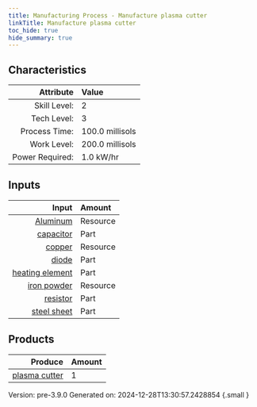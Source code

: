 ```yaml
---
title: Manufacturing Process - Manufacture plasma cutter
linkTitle: Manufacture plasma cutter
toc_hide: true
hide_summary: true
---
```



## Characteristics

| Attribute      | Value |
|--------:|:------|
|Skill Level:|2|
|Tech Level:|3|
|Process Time:|100.0 millisols|
|Work Level:|200.0 millisols|
|Power Required:|1.0 kW/hr|

## Inputs

| Input      | Amount |
|--------:|:------|
|[Aluminum](/docs/definitions/resource/aluminum)|Resource|0.1 kg|
|[capacitor](/docs/definitions/part/capacitor)|Part|10|
|[copper](/docs/definitions/resource/copper)|Resource|0.2 kg|
|[diode](/docs/definitions/part/diode)|Part|10|
|[heating element](/docs/definitions/part/heating-element)|Part|6|
|[iron powder](/docs/definitions/resource/iron-powder)|Resource|0.2 kg|
|[resistor](/docs/definitions/part/resistor)|Part|10|
|[steel sheet](/docs/definitions/part/steel-sheet)|Part|1|

## Products


| Produce      | Amount |
|--------:|:------|
|[plasma cutter](/docs/definitions/part/plasma-cutter)|1|


Version: pre-3.9.0 Generated on: 2024-12-28T13:30:57.2428854
{.small }

